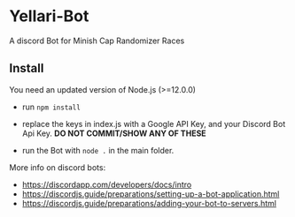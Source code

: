 # Yellari-Bot
A discord Bot for Minish Cap Randomizer Races

## Install

You need an updated version of Node.js (>=12.0.0)

- run ```npm install```

- replace the keys in index.js with a Google API Key, and your Discord Bot Api Key. **DO NOT COMMIT/SHOW ANY OF THESE**

- run the Bot with ```node .``` in the main folder.

More info on discord bots:
 - https://discordapp.com/developers/docs/intro
 - https://discordjs.guide/preparations/setting-up-a-bot-application.html
 - https://discordjs.guide/preparations/adding-your-bot-to-servers.html
